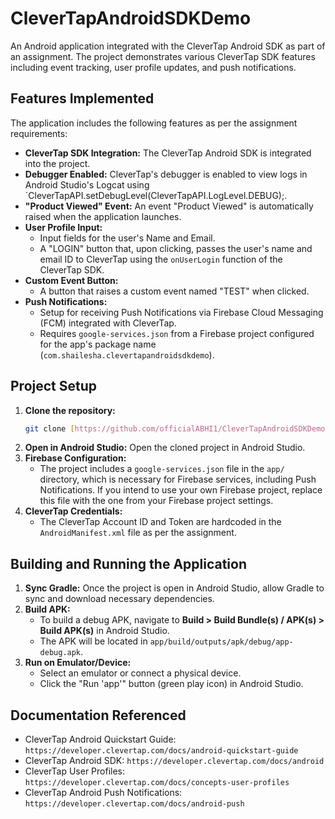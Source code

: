 # CleverTapAndroidSDKDemo

An Android application integrated with the CleverTap Android SDK as part of an assignment. The project demonstrates various CleverTap SDK features including event tracking, user profile updates, and push notifications.

## Features Implemented

The application includes the following features as per the assignment requirements:

* **CleverTap SDK Integration:** The CleverTap Android SDK is integrated into the project.
* **Debugger Enabled:** CleverTap's debugger is enabled to view logs in Android Studio's Logcat using `CleverTapAPI.setDebugLevel(CleverTapAPI.LogLevel.DEBUG);.
* **"Product Viewed" Event:** An event "Product Viewed" is automatically raised when the application launches.
* **User Profile Input:**
    * Input fields for the user's Name and Email.
    * A "LOGIN" button that, upon clicking, passes the user's name and email ID to CleverTap using the `onUserLogin` function of the CleverTap SDK.
* **Custom Event Button:**
    * A button that raises a custom event named "TEST" when clicked.
* **Push Notifications:**
    * Setup for receiving Push Notifications via Firebase Cloud Messaging (FCM) integrated with CleverTap.
    * Requires `google-services.json` from a Firebase project configured for the app's package name (`com.shailesha.clevertapandroidsdkdemo`).

## Project Setup

1.  **Clone the repository:**
    ```bash
    git clone [https://github.com/officialABHI1/CleverTapAndroidSDKDemo.git](https://github.com/officialABHI1/CleverTapAndroidSDKDemo.git)
    ```
2.  **Open in Android Studio:** Open the cloned project in Android Studio.
3.  **Firebase Configuration:**
    * The project includes a `google-services.json` file in the `app/` directory, which is necessary for Firebase services, including Push Notifications. If you intend to use your own Firebase project, replace this file with the one from your Firebase project settings.
4.  **CleverTap Credentials:**
    * The CleverTap Account ID and Token are hardcoded in the `AndroidManifest.xml` file as per the assignment.

## Building and Running the Application

1.  **Sync Gradle:** Once the project is open in Android Studio, allow Gradle to sync and download necessary dependencies.
2.  **Build APK:**
    * To build a debug APK, navigate to **Build > Build Bundle(s) / APK(s) > Build APK(s)** in Android Studio.
    * The APK will be located in `app/build/outputs/apk/debug/app-debug.apk`.
3.  **Run on Emulator/Device:**
    * Select an emulator or connect a physical device.
    * Click the "Run 'app'" button (green play icon) in Android Studio.


## Documentation Referenced
* CleverTap Android Quickstart Guide: `https://developer.clevertap.com/docs/android-quickstart-guide` 
* CleverTap Android SDK: `https://developer.clevertap.com/docs/android` 
* CleverTap User Profiles: `https://developer.clevertap.com/docs/concepts-user-profiles` 
* CleverTap Android Push Notifications: `https://developer.clevertap.com/docs/android-push`
